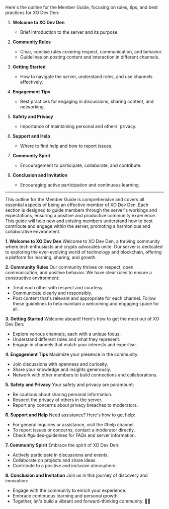 Here's the outline for the Member Guide, focusing on rules, tips, and best practices for XO Dev Den:

1. **Welcome to XO Dev Den**
   - Brief introduction to the server and its purpose.

2. **Community Rules**
   - Clear, concise rules covering respect, communication, and behavior.
   - Guidelines on posting content and interaction in different channels.

3. **Getting Started**
   - How to navigate the server, understand roles, and use channels effectively.

4. **Engagement Tips**
   - Best practices for engaging in discussions, sharing content, and networking.

5. **Safety and Privacy**
   - Importance of maintaining personal and others' privacy.

6. **Support and Help**
   - Where to find help and how to report issues.

7. **Community Spirit**
   - Encouragement to participate, collaborate, and contribute.

8. **Conclusion and Invitation**
   - Encouraging active participation and continuous learning.

---

This outline for the Member Guide is comprehensive and covers all essential aspects of being an effective member of XO Dev Den. Each section is designed to guide members through the server's workings and expectations, ensuring a positive and productive community experience. This guide will help new and existing members understand how to best contribute and engage within the server, promoting a harmonious and collaborative environment.

**1. Welcome to XO Dev Den**
Welcome to XO Dev Den, a thriving community where tech enthusiasts and crypto advocates unite. Our server is dedicated to exploring the ever-evolving world of technology and blockchain, offering a platform for learning, sharing, and growth.

**2. Community Rules**
Our community thrives on respect, open communication, and positive behavior. We have clear rules to ensure a constructive environment:
   - Treat each other with respect and courtesy.
   - Communicate clearly and responsibly.
   - Post content that's relevant and appropriate for each channel.
Follow these guidelines to help maintain a welcoming and engaging space for all.

**3. Getting Started**
Welcome aboard! Here's how to get the most out of XO Dev Den:
   - Explore various channels, each with a unique focus.
   - Understand different roles and what they represent.
   - Engage in channels that match your interests and expertise.

**4. Engagement Tips**
Maximize your presence in the community:
   - Join discussions with openness and curiosity.
   - Share your knowledge and insights generously.
   - Network with other members to build connections and collaborations.

**5. Safety and Privacy**
Your safety and privacy are paramount:
   - Be cautious about sharing personal information.
   - Respect the privacy of others in the server.
   - Report any concerns about privacy breaches to moderators.

**6. Support and Help**
Need assistance? Here's how to get help:
   - For general inquiries or assistance, visit the #help channel.
   - To report issues or concerns, contact a moderator directly.
   - Check #guides-guidelines for FAQs and server information.

**7. Community Spirit**
Embrace the spirit of XO Dev Den:
   - Actively participate in discussions and events.
   - Collaborate on projects and share ideas.
   - Contribute to a positive and inclusive atmosphere.

**8. Conclusion and Invitation**
Join us in this journey of discovery and innovation:
   - Engage with the community to enrich your experience.
   - Embrace continuous learning and personal growth.
   - Together, let's build a vibrant and forward-thinking community. 🚀🌟